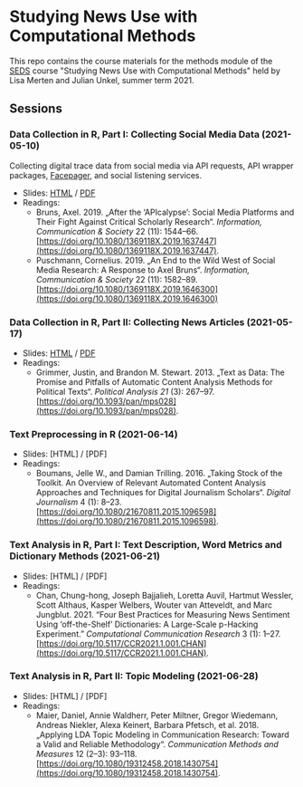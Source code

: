# Studying News Use with Computational Methods

This repo contains the course materials for the methods module of the [SEDS](https://www.wiwi.uni-konstanz.de/studium/master-of-science/seds/) course "Studying News Use with Computational Methods" held by Lisa Merten and Julian Unkel, summer term 2021.

## Sessions

### Data Collection in R, Part I: Collecting Social Media Data (2021-05-10)

Collecting digital trace data from social media via API requests, API wrapper packages, [Facepager](https://github.com/strohne/Facepager), and social listening services.

- Slides: [HTML](1_data_collection_1.html) / [PDF](slides/1_data_collection_1.pdf)
- Readings:
  - Bruns, Axel. 2019. „After the ‘APIcalypse’: Social Media Platforms and Their Fight Against Critical Scholarly Research“. *Information, Communication & Society* 22 (11): 1544–66. [https://doi.org/10.1080/1369118X.2019.1637447](https://doi.org/10.1080/1369118X.2019.1637447).
  - Puschmann, Cornelius. 2019. „An End to the Wild West of Social Media Research: A Response to Axel Bruns“. *Information, Communication & Society* 22 (11): 1582–89. [https://doi.org/10.1080/1369118X.2019.1646300](https://doi.org/10.1080/1369118X.2019.1646300)

### Data Collection in R, Part II: Collecting News Articles (2021-05-17)

- Slides: [HTML](2_data_collection_2.html) / [PDF](slides/2_data_collection_2.pdf)
- Readings:
  - Grimmer, Justin, and Brandon M. Stewart. 2013. „Text as Data: The Promise and Pitfalls of Automatic Content Analysis Methods for Political Texts“. *Political Analysis 21* (3): 267–97. [https://doi.org/10.1093/pan/mps028](https://doi.org/10.1093/pan/mps028).

### Text Preprocessing in R (2021-06-14)

- Slides: [HTML] / [PDF]
- Readings:
  - Boumans, Jelle W., and Damian Trilling. 2016. „Taking Stock of the Toolkit. An Overview of Relevant Automated Content Analysis Approaches and Techniques for Digital Journalism Scholars“. *Digital Journalism* 4 (1): 8–23. [https://doi.org/10.1080/21670811.2015.1096598](https://doi.org/10.1080/21670811.2015.1096598).

### Text Analysis in R, Part I: Text Description, Word Metrics and Dictionary Methods (2021-06-21)

- Slides: [HTML] / [PDF]
- Readings:
  - Chan, Chung-hong, Joseph Bajjalieh, Loretta Auvil, Hartmut Wessler, Scott Althaus, Kasper Welbers, Wouter van Atteveldt, and Marc Jungblut. 2021. “Four Best Practices for Measuring News Sentiment Using ‘off-the-Shelf’ Dictionaries: A Large-Scale p-Hacking Experiment.” *Computational Communication Research* 3 (1): 1–27. [https://doi.org/10.5117/CCR2021.1.001.CHAN](https://doi.org/10.5117/CCR2021.1.001.CHAN).


### Text Analysis in R, Part II: Topic Modeling (2021-06-28)

- Slides: [HTML] / [PDF]
- Readings:
  - Maier, Daniel, Annie Waldherr, Peter Miltner, Gregor Wiedemann, Andreas Niekler, Alexa Keinert, Barbara Pfetsch, et al. 2018. „Applying LDA Topic Modeling in Communication Research: Toward a Valid and Reliable Methodology“. *Communication Methods and Measures* 12 (2–3): 93–118. [https://doi.org/10.1080/19312458.2018.1430754](https://doi.org/10.1080/19312458.2018.1430754).